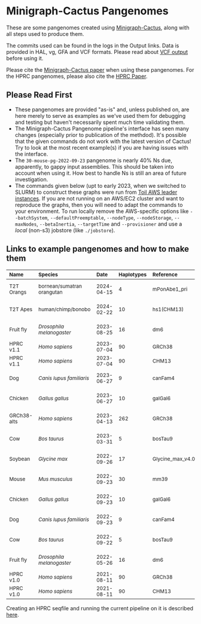 # Minigraph-Cactus Pangenomes

These are some pangenomes created using [Minigraph-Cactus](../pangenome.md), along with all steps used to produce them.

The commits used can be found in the logs in the Output links. Data is provided in HAL, vg, GFA and VCF formats. Please read about [VCF output](../pangenome.md#output) before using it.  

Please cite the [Minigraph-Cactus paper](https://doi.org/10.1101/2022.10.06.511217) when using these pangenomes. For the HPRC pangenomes, please also cite the [HPRC Paper](https://doi.org/10.1101/2022.07.09.499321 ).

## Please Read First

* These pangenomes are provided "as-is" and, unless published on, are here merely to serve as examples as we've used them for debugging and testing but haven't necessarily spent much time validating them.
* The Minigraph-Cactus Pangenome pipeline's interface has seen many changes (especially prior to publication of the methdod). It's possible that the given commands do not work with the latest version of Cactus! Try to look at the most recent example(s) if you are having issues with the interface.
* The `30-mouse-pg-2022-09-23` pangenome is nearly 40% Ns due, apparently, to gappy input assemblies. This should be taken into account when using it. How best to handle Ns is still an area of future investigation. 
* The commands given below (upt to early 2023, when we switched to SLURM) to construct these graphs were run from [Toil AWS leader instances](https://github.com/ComparativeGenomicsToolkit/cactus/blob/master/doc/running-in-aws.md).  If you are not running on an AWS/EC2 cluster and want to reproduce the graphs, then you will need to adapt the commands to your environment.  To run locally remove the AWS-specific options like `--batchSystem`, `--defaultPreemptable`, `--nodeType`, `--nodeStorage`, `--maxNodes`, `--betaInertia`, `--targetTime` and `--provisioner` and use a *local* (non-s3) jobstore (like `./jobstore`).

## Links to example pangenomes and how to make them

|<sub>**Name**</sub>| <sub>**Species**</sub> | <sub> **Date** </sub> |<sub>**Haplotypes**</sub> | <sub>**Reference**</sub> | <sub>**SeqFile**</sub> | <sub>**Commands**</sub> | <sub>**Output**</sub>|
| :-------- | :-------- | :-------- | :------ | :------ |:------ | :------ | :------ |
| <sub> T2T Orangs </sub> | <sub> bornean/sumatran orangutan </sub> | <sub> 2024-04-15 </sub> | <sub> 4 </sub> | <sub> mPonAbe1_pri </sub> | <sub> [4-t2t-orangs-mc-2023v2.seqfile.txt](./4-t2t-orangs-mc-2023v2.seqfile.txt) </sub> | <sub> [4-t2t-orangs-mc-2023v2.README.md](./4-t2t-orangs-mc-2023v2.README.md) </sub> | <sub> [files](https://cgl.gi.ucsc.edu/data/cactus/t2t-apes/4-t2t-orangs-mc-2023v2/) </sub> |
| <sub> T2T Apes </sub> | <sub> human/chimp/bonobo </sub> | <sub> 2024-02-22 </sub> | <sub> 10 </sub> | <sub> hs1(CHM13) </sub> | <sub> [10-t2t-apes-mc-2023v2.seqfile.txt](./10-t2t-apes-mc-2023v2.seqfile.txt) </sub> | <sub> [10-t2t-apes-mc-2023v2.README.md](./10-t2t-apes-mc-2023v2.README.md) </sub> | <sub> [files](https://cgl.gi.ucsc.edu/data/cactus/t2t-apes/10-t2t-apes-mc-2023v2/) </sub> |
| <sub> Fruit fly </sub> | <sub> *Drosophila melanogaster* </sub> | <sub> 2023-08-25 </sub> | <sub> 16 </sub> | <sub> dm6 </sub> | <sub> [16-fly-pg-2023-08-25-seqfile.txt](./16-fly-pg-2023-08-25-seqfile.txt) </sub> | <sub> [16-fly-pg-2023-08-25-commands.md](./16-fly-pg-2023-08-25-commands.md) </sub> | <sub> [files](https://s3-us-west-2.amazonaws.com/human-pangenomics/index.html?prefix=publications/mc_2022/mc_pangenomes/16-fruitfly-pg-2023-08-25/) </sub> |
| <sub> HPRC v1.1 </sub> | <sub> *Homo sapiens* </sub> | <sub> 2023-07-04 </sub> | <sub> 90 </sub> | <sub> GRCh38 </sub> | <sub> [hprc-v1.1-mc.seqfile](hprc-v1.1-mc.seqfile) </sub> | <sub> [hprc-v1.1-mc.md](hprc-v1.1-mc.md) </sub> | <sub> [index](https://github.com/human-pangenomics/hpp_pangenome_resources/), [files](https://s3-us-west-2.amazonaws.com/human-pangenomics/index.html?prefix=pangenomes/freeze/freeze1/minigraph-cactus/hprc-v1.1-mc-grch38) </sub> |
| <sub> HPRC v1.1 </sub> | <sub> *Homo sapiens* </sub> | <sub> 2023-07-04 </sub> | <sub> 90 </sub> | <sub> CHM13 </sub> | <sub> [hprc-v1.1-mc.seqfile](hprc-v1.1-mc.seqfile) </sub> | <sub> [hprc-v1.1-mc.md](hprc-v1.1-mc.md) </sub> | <sub> [index](https://github.com/human-pangenomics/hpp_pangenome_resources/), [files](https://s3-us-west-2.amazonaws.com/human-pangenomics/index.html?prefix=pangenomes/freeze/freeze1/minigraph-cactus/hprc-v1.1-mc-chm13) </sub> |
| <sub> Dog </sub> | <sub> *Canis lupus familiaris* </sub> | <sub> 2023-06-27 </sub> | <sub> 9 </sub> | <sub> canFam4 </sub> | <sub> [9-dog-pg-2023-06-27-seqfile.txt](9-dog-pg-2023-06-27-seqfile.txt) </sub> | <sub> [9-dog-pg-2023-06-27-commands.md](9-dog-pg-2023-06-27-commands.md) </sub> | <sub> [files](https://s3-us-west-2.amazonaws.com/human-pangenomics/index.html?prefix=publications/mc_2022/mc_pangenomes/9-dog-pg-2023-06-27) </sub> | 
| <sub> Chicken </sub> | <sub> *Gallus gallus* </sub> | <sub> 2023-06-27 </sub> | <sub> 10 </sub> | <sub> galGal6 </sub> | <sub> [10-chicken-pg-2023-06-27-seqfile.txt](10-chicken-pg-2023-06-27-seqfile.txt) </sub> | <sub> [10-chicken-pg-2023-06-27-commands.md](10-chicken-pg-2023-06-27-commands.md) </sub> | <sub> [files](https://s3-us-west-2.amazonaws.com/human-pangenomics/index.html?prefix=publications/mc_2022/mc_pangenomes/10-chicken-pg-2023-06-27/) </sub> | 
| <sub> GRCh38-alts </sub> | <sub> *Homo sapiens* </sub> | <sub> 2023-04-13 </sub> | <sub> 262 </sub> | <sub> GRCh38 </sub> | <sub> [grch38-alts-pg-2023-04-13-seqfile.txt](grch38-alts-pg-2023-04-13-seqfile.txt) </sub> | <sub> [grch38-alts-pg-2023-04-13-commands.md](grch38-alts-pg-2023-04-13-commands.md) </sub> | <sub> [files](https://s3-us-west-2.amazonaws.com/human-pangenomics/index.html?prefix=pangenomes/scratch/2023_04_13_minigraph_cactus_grch38_and_alts_only) </sub> | 
| <sub> Cow </sub> | <sub> *Bos taurus* </sub> | <sub> 2023-03-31 </sub> | <sub> 5 </sub> | <sub> bosTau9 </sub> | <sub> [5-cow-pg-2023-03-31-seqfile.txt](5-cow-pg-2023-03-31-seqfile.txt) </sub> | <sub> [5-cow-pg-2023-03-31-commands.md](5-cow-pg-2023-03-31-commands.md) </sub> | <sub> [files](https://s3-us-west-2.amazonaws.com/human-pangenomics/index.html?prefix=publications/mc_2022/mc_pangenomes/5-cow-mc-2023-03-31) </sub> |
| <sub> Soybean </sub> | <sub> *Glycine max* </sub> | <sub> 2022-09-26 </sub> | <sub> 17 </sub> | <sub> Glycine_max_v4.0 </sub> | <sub> [17-soybean-pg-2022-09-26-seqfile.txt](17-soybean-pg-2022-09-26-seqfile.txt) </sub> | <sub> [17-soybean-pg-2022-09-26-commands.md](17-soybean-pg-2022-09-26-commands.md) </sub> | <sub>  [files](https://s3-us-west-2.amazonaws.com/human-pangenomics/index.html?prefix=publications/mc_2022/mc_pangenomes/17-soybean-mc-2022-09-26/) </sub> |
| <sub> Mouse </sub> | <sub> *Mus musculus* </sub> | <sub> 2022-09-23 </sub> | <sub> 30 </sub> | <sub> mm39 </sub> | <sub> [30-mouse-pg-2022-09-23-seqfile.txt](30-mouse-pg-2022-09-23-seqfile.txt) </sub> | <sub> [30-mouse-pg-2022-09-23-commands.md](30-mouse-pg-2022-09-23-commands.md) </sub> | <sub> [files](https://s3-us-west-2.amazonaws.com/human-pangenomics/index.html?prefix=publications/mc_2022/mc_pangenomes/30-mouse-mc-2022-09-23) </sub> | 
| <sub> Chicken </sub> | <sub> *Gallus gallus* </sub> | <sub> 2022-09-23 </sub> | <sub> 10 </sub> | <sub> galGal6 </sub> | <sub> [10-chicken-pg-2022-09-23-seqfile.txt](10-chicken-pg-2022-09-23-seqfile.txt) </sub> | <sub> [10-chicken-pg-2022-09-23-commands.md](10-chicken-pg-2022-09-23-commands.md) </sub> | <sub> [files](https://s3-us-west-2.amazonaws.com/human-pangenomics/index.html?prefix=publications/mc_2022/mc_pangenomes/10-chicken-mc-2022-09-23/) </sub> |
| <sub> Dog </sub> | <sub> *Canis lupus familiaris* </sub> | <sub> 2022-09-23 </sub> | <sub> 9 </sub> | <sub> canFam4 </sub> | <sub> [9-dog-pg-2022-09-23-seqfile.txt](9-dog-pg-2022-09-23-seqfile.txt) </sub> | <sub> [9-dog-pg-2022-09-23-commands.md](9-dog-pg-2022-09-23-commands.md) </sub> | <sub> [files](https://s3-us-west-2.amazonaws.com/human-pangenomics/index.html?prefix=publications/mc_2022/mc_pangenomes/9-dog-mc-2022-09-23) </sub> |
| <sub> Cow </sub> | <sub> *Bos taurus* </sub> | <sub> 2022-09-22 </sub> | <sub> 5 </sub> | <sub> bosTau9 </sub> | <sub> [5-cow-pg-2022-09-22-seqfile.txt](5-cow-pg-2022-09-22-seqfile.txt) </sub> | <sub> [5-cow-pg-2022-09-22-commands.md](5-cow-pg-2022-09-22-commands.md) </sub> | <sub> [files](https://s3-us-west-2.amazonaws.com/human-pangenomics/index.html?prefix=publications/mc_2022/mc_pangenomes/5-cow-mc-2022-09-22) </sub> | 
| <sub> Fruit fly </sub> | <sub> *Drosophila melanogaster* </sub> | <sub> 2022-05-26 </sub> | <sub> 16 </sub> | <sub> dm6 </sub> | <sub> [16-fly-pg-2022-05-26-seqfile.txt](./16-fly-pg-2022-05-26-seqfile.txt) </sub> | <sub> [16-fly-pg-2022-05-26-commands.md](./16-fly-pg-2022-05-26-commands.md) </sub> | <sub> [files](https://s3-us-west-2.amazonaws.com/human-pangenomics/index.html?prefix=publications/mc_2022/mc_pangenomes/16-fruitfly-mc-2022-05-26/) </sub> |
| <sub> HPRC v1.0 </sub> | <sub> *Homo sapiens* </sub> | <sub> 2021-08-11 </sub> | <sub> 90 </sub> | <sub> GRCh38 </sub> | <sub> [see here](https://github.com/human-pangenomics/hpp_pangenome_resources/hprc-v1.0-mc.md) </sub> | <sub> [see here](../pangenome.md#hprc-version-1.0-graphs) </sub> | <sub> [see here](https://github.com/human-pangenomics/hpp_pangenome_resources/hprc-v1.0-mc.md) </sub> |
| <sub> HPRC v1.0 </sub> | <sub> *Homo sapiens* </sub> | <sub> 2021-08-11 </sub> | <sub> 90 </sub> | <sub> CHM13 </sub> | <sub> [see here](https://github.com/human-pangenomics/hpp_pangenome_resources/hprc-v1.0-mc.md) </sub> | <sub> [see here](../pangenome.md#hprc-version-1.0-graphs) </sub> | <sub> [see here](https://github.com/human-pangenomics/hpp_pangenome_resources/hprc-v1.0-mc.md) </sub> |

Creating an HPRC seqfile and running the current pipeline on it is described [here](../pangenome.md#hprc-graph).
